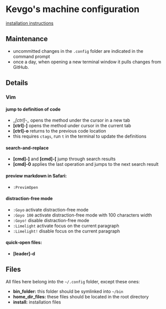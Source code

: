 # Kevgo's machine configuration

[installation instructions](install.md)


## Maintenance

- uncommitted changes in the `.config` folder are indicated in the command prompt
- once a day,
  when opening a new terminal window
  it pulls changes from GitHub.


## Details

### Vim

#### jump to definition of code
- __[ctrl]-\__ opens the method under the cursor in a new tab
- __[ctrl]-]__ opens the method under cursor in the current tab
- __[ctrl]-o__ returns to the previous code location
- this requires `ctags`, run `t` in the terminal to update the definitions

#### search-and-replace
- __[cmd]-]__ and __[cmd]-[__ jump through search results
- __[cmd]-0__ applies the last operation and jumps to the next search result

#### preview markdown in Safari:
- `:PrevimOpen`

#### distraction-free mode
- `:Goyo` activate distraction-free mode
- `:Goyo 100` activate distraction-free mode with 100 characters width
- `:Goyo!` disable distraction-free mode
- `:Limelight` activate focus on the current paragraph
- `:Limelight!` disable focus on the current paragraph

#### quick-open files:
- __[leader]-d__



## Files

All files here belong into the `~/.config` folder, except these ones:
- __bin_folder:__ this folder should be symlinked into `~/bin`
- __home_dir_files:__ these files should be located in the root directory
- __install:__ installation files
